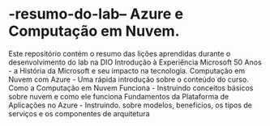 # -resumo-do-lab– Azure e Computação em Nuvem.
Este repositório contém o resumo das lições aprendidas durante o desenvolvimento do lab na DIO
Introdução à Experiência Microsoft 50 Anos - a História da Microsoft e seu impacto na tecnologia.
Computação em Nuvem com Azure - Uma rápida introdução sobre o conteúdo do curso.
Como a Computação em Nuvem Funciona - Instruindo conceitos básicos sobre nuvem e como ele funciona
Fundamentos da Plataforma de Aplicações no Azure - Instruindo. sobre modelos, benefícios, os tipos de serviços e os componentes de arquitetura  
